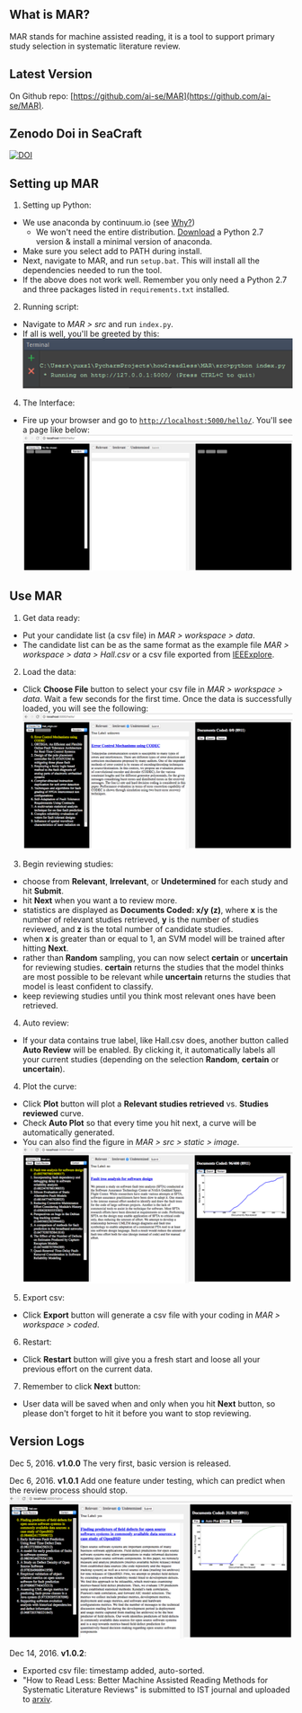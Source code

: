 What is MAR?
-----
MAR stands for machine assisted reading, it is a tool to support primary study selection in systematic literature review.

Latest Version
-----
On Github repo: [https://github.com/ai-se/MAR](https://github.com/ai-se/MAR).

Zenodo Doi in SeaCraft
-----

[![DOI](https://zenodo.org/badge/DOI/10.5281/zenodo.203136.svg)](https://doi.org/10.5281/zenodo.203136)

Setting up MAR
-----

1. Setting up Python:
  + We use anaconda by continuum.io (see [Why?](https://www.continuum.io/why-anaconda))
    - We won't need the entire distribution. [Download](http://conda.pydata.org/miniconda.html) a Python 2.7 version & install a minimal version of anaconda.
  + Make sure you select add to PATH during install.
  + Next, navigate to MAR, and run `setup.bat`. This will install all the dependencies needed to run the tool.
  + If the above does not work well. Remember you only need a Python 2.7 and three packages listed in `requirements.txt` installed.

2. Running script:
  + Navigate to *MAR > src* and run `index.py`.
  + If all is well, you'll be greeted by this:
  ![](https://github.com/ai-se/MAR/blob/master/tutorial/screenshots/run.png?raw=yes)

4. The Interface:
  + Fire up your browser and go to [`http://localhost:5000/hello/`](http://localhost:5000/hello/). You'll see a page like below:
  ![](https://github.com/ai-se/MAR/blob/master/tutorial/screenshots/start.png?raw=yes)
    
Use MAR
-----

1. Get data ready:
  + Put your candidate list (a csv file) in *MAR > workspace > data*.
  + The candidate list can be as the same format as the example file *MAR > workspace > data > Hall.csv* or a csv file exported from [IEEExplore](http://ieeexplore.ieee.org/).
  
2. Load the data:
  + Click **Choose File** button to select your csv file in *MAR > workspace > data*. Wait a few seconds for the first time. Once the data is successfully loaded, you will see the following:
  ![](https://github.com/ai-se/MAR/blob/master/tutorial/screenshots/load.png?raw=yes)
  
3. Begin reviewing studies:
  - choose from **Relevant**, **Irrelevant**, or **Undetermined** for each study and hit **Submit**.
  - hit **Next** when you want a to review more.
  - statistics are displayed as **Documents Coded: x/y (z)**, where **x** is the number of relevant studies retrieved, **y** is the number of studies reviewed, and **z** is the total number of candidate studies.
  - when **x** is greater than or equal to 1, an SVM model will be trained after hitting **Next**.
  - rather than **Random** sampling, you can now select **certain** or **uncertain** for reviewing studies. **certain** returns the studies that the model thinks are most possible to be relevant while **uncertain** returns the studies that model is least confident to classify.
  - keep reviewing studies until you think most relevant ones have been retrieved.
  
4. Auto review:
  + If your data contains true label, like Hall.csv does, another button called **Auto Review** will be enabled. By clicking it, it automatically labels all your current studies (depending on the selection **Random**, **certain** or **uncertain**).

4. Plot the curve:
  + Click **Plot** button will plot a **Relevant studies retrieved** vs. **Studies reviewed** curve.
  + Check **Auto Plot** so that every time you hit next, a curve will be automatically generated.
  + You can also find the figure in *MAR > src > static > image*.
  ![](https://github.com/ai-se/MAR/blob/master/tutorial/screenshots/plot.png?raw=yes)
  
5. Export csv:
  + Click **Export** button will generate a csv file with your coding in *MAR > workspace > coded*.

6. Restart:
  + Click **Restart** button will give you a fresh start and loose all your previous effort on the current data.
  
7. Remember to click **Next** button:
  + User data will be saved when and only when you hit **Next** button, so please don't forget to hit it before you want to stop reviewing.
  
Version Logs
-----
Dec 5, 2016. **v1.0.0** The very first, basic version is released.

Dec 6, 2016. **v1.0.1** Add one feature under testing, which can predict when the review process should stop.
![](https://github.com/ai-se/MAR/blob/master/tutorial/screenshots/Curve_Prediction.png?raw=yes)

Dec 14, 2016. **v1.0.2**: 
 - Exported csv file: timestamp added, auto-sorted. 
 - "How to Read Less: Better Machine Assisted Reading Methods for Systematic Literature Reviews" is submitted to IST journal and uploaded to [arxiv](https://arxiv.org/abs/1612.03224).
